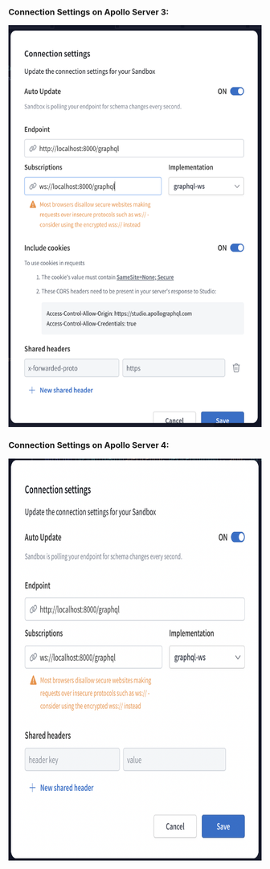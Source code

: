 
### Connection Settings on Apollo Server 3:
<img src="https://github.com/nnamdiogbu/Apollo-studio-sandbox-connection-settings/blob/main/v3.png" height="800px">

### Connection Settings on Apollo Server 4:
<img src="https://github.com/nnamdiogbu/Apollo-studio-sandbox-connection-settings/blob/main/v4.png" height="800px">
